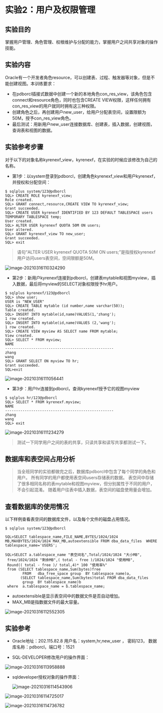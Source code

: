 # 实验2：用户及权限管理

## 实验目的

掌握用户管理、角色管理、权根维护与分配的能力，掌握用户之间共享对象的操作技能。

## 

## 实验内容

Oracle有一个开发者角色resource，可以创建表、过程、触发器等对象，但是不能创建视图。本训练要求：

- 在pdborcl插接式数据中创建一个新的本地角色con_res_view，该角色包含connect和resource角色，同时也包含CREATE VIEW权限，这样任何拥有con_res_view的用户就同时拥有这三种权限。
- 创建角色之后，再创建用户new_user，给用户分配表空间，设置限额为50M，授予con_res_view角色。
- 最后测试：用新用户new_user连接数据库、创建表，插入数据，创建视图，查询表和视图的数据。

## 

## 实验参考步骤

对于以下的对象名称kyrenexf_view，kyrenexf，在实验的时候应该修改为自己的名称。

- 第1步：以system登录到pdborcl，创建角色kyrenexf_view和用户kyrenexf，并授权和分配空间：

```
$ sqlplus system/123@pdborcl
SQL> CREATE ROLE kyrenexf_view;
Role created.
SQL> GRANT connect,resource,CREATE VIEW TO kyrenexf_view;
Grant succeeded.
SQL> CREATE USER kyrenexf IDENTIFIED BY 123 DEFAULT TABLESPACE users TEMPORARY TABLESPACE temp;
User created.
SQL> ALTER USER kyrenexf QUOTA 50M ON users;
User altered.
SQL> GRANT kyrenexf_view TO new_user;
Grant succeeded.
SQL> exit
```

> 语句“ALTER USER kyrenexf QUOTA 50M ON users;”是指授权kyrenexf用户访问users表空间，空间限额是50M。

![image-20210316110324290](image-20210316110324290.png)

- 第2步：新用户kyrenexf连接到pdborcl，创建表mytable和视图myview，插入数据，最后将myview的SELECT对象权限授予hr用户。

```
$ sqlplus kyrenexf/123@pdborcl
SQL> show user;
USER is "NEW_USER"
SQL> CREATE TABLE mytable (id number,name varchar(50));
Table created.
SQL> INSERT INTO mytable(id,name)VALUES(1,'zhang');
1 row created.
SQL> INSERT INTO mytable(id,name)VALUES (2,'wang');
1 row created.
SQL> CREATE VIEW myview AS SELECT name FROM mytable;
View created.
SQL> SELECT * FROM myview;
NAME
--------------------------------------------------
zhang
wang
SQL> GRANT SELECT ON myview TO hr;
Grant succeeded.
SQL>exit
```

![image-20210316111056441](image-20210316111056441.png)

- 第3步：用户hr连接到pdborcl，查询kyrenexf授予它的视图myview

```
$ sqlplus hr/123@pdborcl
SQL> SELECT * FROM kyrenexf.myview;
NAME
--------------------------------------------------
zhang
wang
SQL> exit
```

![image-20210316111234279](image-20210316111234279.png)

> 测试一下同学用户之间的表的共享，只读共享和读写共享都测试一下。



## 数据库和表空间占用分析

> 当全班同学的实验都做完之后，数据库pdborcl中包含了每个同学的角色和用户。 所有同学的用户都使用表空间users存储表的数据。 表空间中存储了很多相同名称的表mytable和视图myview，但分别属性于不同的用户，不会引起混淆。 随着用户往表中插入数据，表空间的磁盘使用量会增加。

## 

## 查看数据库的使用情况

以下样例查看表空间的数据库文件，以及每个文件的磁盘占用情况。

```
$ sqlplus system/123@pdborcl

SQL>SELECT tablespace_name,FILE_NAME,BYTES/1024/1024 MB,MAXBYTES/1024/1024 MAX_MB,autoextensible FROM dba_data_files  WHERE  tablespace_name='USERS';

SQL>SELECT a.tablespace_name "表空间名",Total/1024/1024 "大小MB",
 free/1024/1024 "剩余MB",( total - free )/1024/1024 "使用MB",
 Round(( total - free )/ total,4)* 100 "使用率%"
 from (SELECT tablespace_name,Sum(bytes)free
        FROM   dba_free_space group  BY tablespace_name)a,
       (SELECT tablespace_name,Sum(bytes)total FROM dba_data_files
        group  BY tablespace_name)b
 where  a.tablespace_name = b.tablespace_name;
```

- autoextensible是显示表空间中的数据文件是否自动增加。
- MAX_MB是指数据文件的最大容量。

![image-20210316112552305](image-20210316112552305.png)

## 实验参考

- Oracle地址：202.115.82.8 用户名：system,hr,new_user ， 密码123， 数据库名称：pdborcl，端口号：1521

- SQL-DEVELOPER修改用户的操作界面：

![image-20210316113958888](image-20210316113958888.png)

- sqldeveloper授权对象的操作界面：

  ![image-20210316114543906](image-20210316114543906.png)

![image-20210316114725017](image-20210316114725017.png)

![image-20210316114736782](image-20210316114736782.png)